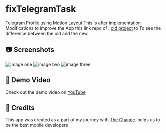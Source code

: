 # fixTelegramTask 
 Telegram Profile using Motion Layout This is after implementation Modifications to improve the App
 this link repo of :
[old project](https://github.com/abuhussien28/telegram-Setting-layout.git)  to To see the difference between the old and the new
## 📷 Screenshots
![image one](https://user-images.githubusercontent.com/96633008/227227490-056b1db4-6b69-4ea0-b880-8025f7725c0e.png)
![image two](https://user-images.githubusercontent.com/96633008/227227784-d28a8b6a-711a-451d-ab72-7cea24f4523e.png)
![image three](https://user-images.githubusercontent.com/96633008/227228238-44e81f10-26b1-49bd-bf0e-97ab362cfec3.png)



## 🎥 Demo Video

Check out the demo video on [YouTube](https://youtube.com/shorts/tFBjAJ9ptiw?feature=share)



## 🙏 Credits
This app was created as a part of my journey with [The Chance](https://github.com/TheChance101).
helps us to  be the best mobile developers
